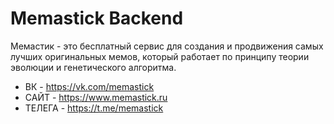 # Memastick Backend

Мемастик - это бесплатный сервис для создания и продвижения самых лучших оригинальных мемов, который работает по принципу теории эволюции и генетического алгоритма. 

- ВК - https://vk.com/memastick
- САЙТ - https://www.memastick.ru
- ТЕЛЕГА - https://t.me/memastick

